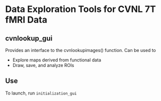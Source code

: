 # Data Exploration Tools for CVNL 7T fMRI Data

## cvnlookup_gui 
Provides an interface to the cvnlookupimages() function. Can be used to
* Explore maps derived from functional data
* Draw, save, and analyze ROIs 

## Use
To launch, run `initialization_gui`
